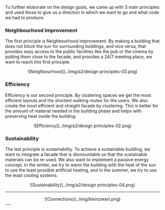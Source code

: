 To further eloborate on the design goals, we came up with 3 main principles and used those to give us a direction in which we want to go and what code we had to produce.
### Neighbourhood Improvement
The first principle is Neighbourhood improvement. By making a building that does not block the sun for surrounding buildings, and vice versa, that provides easy access to the public facilities like the pub or the cinema by putting them close to the facade, and provides a 24/7 meeting place, we want to reach this first principle.
<center>
    ![Neighbourhood](../img/a2/design principles-03.png)
</center>

### Efficiency
Efficiency is our second principle. By clustering spaces we get the most efficient layouts and the shortest walking routes for the users. We also create the most efficient and straight facade by clustering. This is better for the amount of material needed in the building phase and helps with preserving heat inside the building.
<center>
    ![Efficiency](../img/a2/design principles-02.png)
</center>

### Sustainability
The last principle is sustainability. To achieve a sustainable building, we want to integrate a facade that is dismountable so that the sustainable materials can be re-used. We also want to implement a passive energy concept. In the winter, we try to warm the building with the heat of the sun to use the least possible artificial heating, and in the summer, we try to use the least cooling systems.
<center>
    ![Sustainability](../img/a2/design principles-04.png)
</center>

---
<center>
    ![Connections](../img/kleinzwart.png)
</center>
---